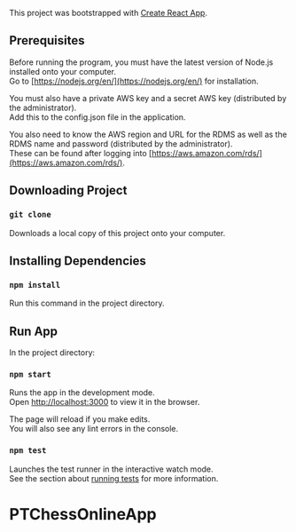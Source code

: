 This project was bootstrapped with [Create React App](https://github.com/facebook/create-react-app).

## Prerequisites

Before running the program, you must have the latest version of Node.js installed onto your computer.<br />
Go to [https://nodejs.org/en/](https://nodejs.org/en/) for installation.

You must also have a private AWS key and a secret AWS key (distributed by the administrator). <br />
Add this to the config.json file in the application.

You also need to know the AWS region and URL for the RDMS as well as the RDMS name and password (distributed by the administrator). <br />
These can be found after logging into [https://aws.amazon.com/rds/](https://aws.amazon.com/rds/).

## Downloading Project

### `git clone`

Downloads a local copy of this project onto your computer.

## Installing Dependencies

### `npm install`

Run this command in the project directory. 

## Run App

In the project directory:

### `npm start`

Runs the app in the development mode.<br />
Open [http://localhost:3000](http://localhost:3000) to view it in the browser.

The page will reload if you make edits.<br />
You will also see any lint errors in the console.

### `npm test`

Launches the test runner in the interactive watch mode.<br />
See the section about [running tests](https://facebook.github.io/create-react-app/docs/running-tests) for more information.

# PTChessOnlineApp

